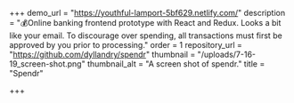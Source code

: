 +++
demo_url = "https://youthful-lamport-5bf629.netlify.com/"
description = "💰Online banking frontend prototype with React and Redux. Looks a bit like your email. To discourage over spending, all transactions must first be approved by you prior to processing."
order = 1
repository_url = "https://github.com/dyllandry/spendr"
thumbnail = "/uploads/7-16-19_screen-shot.png"
thumbnail_alt = "A screen shot of spendr."
title = "Spendr"

+++
